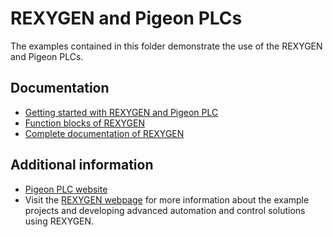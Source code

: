 REXYGEN and Pigeon PLCs 
===================

The examples contained in this folder demonstrate the use of the REXYGEN and Pigeon PLCs.

## Documentation ##

- [Getting started with REXYGEN and Pigeon PLC](https://www.rexygen.com/doc/PDF/ENGLISH/RexygenGettingStarted_Pigeon_PLC_ENG.pdf)
- [Function blocks of REXYGEN](https://www.rexygen.com/doc/PDF/ENGLISH/BRef_ENG.pdf)
- [Complete documentation of REXYGEN](http://www.rexygen.com/documentation-and-support)

## Additional information ##

- [Pigeon PLC website](http://pigeoncomputers.com/)
- Visit the [REXYGEN webpage](http://www.rexygen.com) 
for more information about the example projects and developing advanced 
automation and control solutions using REXYGEN.

